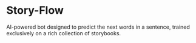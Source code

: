 # Story-Flow
AI-powered bot designed to predict the next words in a sentence, trained exclusively on a rich collection of storybooks.
